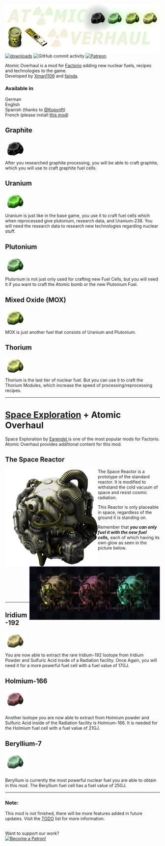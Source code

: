 [logo]: https://raw.githubusercontent.com/fainda/images/main/logo2.png

![logo][] <br>
<a href=https://mods.factorio.com/mod/Atomic_Overhaul/downloads>![downloads](https://img.shields.io/badge/dynamic/json?color=blue&style=plastic&label=Downloads&query=downloads_count&url=https%3A%2F%2Fmods.factorio.com%2Fapi%2Fmods%2FAtomic_Overhaul)</a> ![GitHub commit activity](https://img.shields.io/github/commit-activity/m/Xman1109/Atomic_Overhaul?color=g&style=plastic) <a href="https://www.patreon.com/bePatron?u=74323441">![Patreon](https://img.shields.io/badge/Become%20a-Patron-red?style=plastic)</a>

Atomic Overhaul is a mod for <a href=https://factorio.com>Factorio</a> adding new nuclear fuels, recipes and technologies to the game. <br>
Developed by <a href=https://github.com/Xman1109>Xman1109</a> and <a href=https://github.com/fainda>fainda</a>.

<h3>Available in</h3>
German <br>
English <br>
Spanish (thanks to <a href=https://github.com/Kopynft>@Kopynft</a>) <br>
French (please install <a href=https://mods.factorio.com/mod/PatchFR>this mod</a>) <br>

<h2>Graphite</h2>

[graphite]: https://raw.githubusercontent.com/fainda/images/main/Graphite.png

![graphite][] <br>
After you researched graphite processing, you will be able to craft graphite, which you will use to craft graphite fuel cells.

<h2>Uranium</h2>

[uranium]: https://raw.githubusercontent.com/fainda/images/main/uranium.png

![uranium][] <br>
Uranium is just like in the base game, you use it to craft fuel cells which when reprocessed give plutonium, research data, and Uranium-238. You will need the research data to research new technologies regarding nuclear stuff.

<h2>Plutonium</h2>

[plutonium]: https://raw.githubusercontent.com/fainda/images/main/plutonium.png

![plutonium][] <br>
Plutonium is not just only used for crafting new Fuel Cells, but you will need it if you want to craft the Atomic bomb or the new Plutonium Fuel.

<h2>Mixed Oxide (MOX)</h2>

[mox]: https://raw.githubusercontent.com/fainda/images/main/MOX.png

![MOX][] <br>
MOX is just another fuel that consists of Uranium and Plutonium.

<h2>Thorium</h2>

[thorium]: https://raw.githubusercontent.com/fainda/images/main/thorium.png

![thorium][] <br>
Thorium is the last tier of nuclear fuel. But you can use it to craft the Thorium Modules, which increase the speed of processing/reprocessing recipes.

---

<h1><a href="https://mods.factorio.com/mod/space-exploration">Space Exploration</a> + Atomic Overhaul</h1>
Space Exploration by <a href="https://www.patreon.com/bePatron?u=9790523">Earendel </a>is one of the most popular mods for Factorio. <br>
Atomic Overhaul provides additional content for this mod.

<h2>The Space Reactor</h2>

<img align="left" src="https://raw.githubusercontent.com/fainda/images/main/hr-reactor.png">

The Space Reactor is a prototype of the standard reactor. It is modified to withstand the cold vacuum of space and resist cosmic radiation.

This Reactor is only placeable in space, regardless of the ground it is standing on.

Remember that **_you can only fuel it with the new fuel cells,_** each of which having its own glow as seen in the picture below.

 <img align="right" hight=180 width=425 src="https://raw.githubusercontent.com/fainda/images/main/reactor-glow.png">
 
<br><br><br><br><br><br><br><br>
___
<h2>Iridium-192</h2>

[iridium]: https://raw.githubusercontent.com/fainda/images/main/iridium-192.png

![iridium][] <br>
You are now able to extract the rare Iridium-192 Isotope from Iridium Powder and Sulfuric Acid inside of a Radiation facility.
Once Again, you will need it for a more powerful fuel cell with a fuel value of 17GJ.

<h2>Holmium-166</h2>

[holmium]: https://raw.githubusercontent.com/fainda/images/main/holmium-166.png

![holmium][]<br>

Another Isotope you are now able to extract from Holmium powder and Sulfuric Acid inside of the Radiation facility is Holmium-166. It is needed for the Holmium fuel cell with a fuel value of 21GJ.

<h2>Beryllium-7</h2>

[beryllium]: https://raw.githubusercontent.com/fainda/images/main/beryllium-7.png

![beryllium][]

Beryllium is currently the most powerful nuclear fuel you are able to obtain in this mod. The Beryllium fuel cell has a fuel value of 25GJ.

---

<h3>Note:</h3>
This mod is not finished, there will be more features added in future updates. Visit the <a href=https://github.com/users/Xman1109/projects/1>TODO</a> list for more information. <br>

<br> Want to support our work? <br>
<a href="https://www.patreon.com/bePatron?u=74323441" ><img src="https://c5.patreon.com/external/logo/become_a_patron_button.png" alt="Become a Patron!" /></a>
